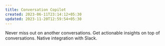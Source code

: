 ```yaml
---
title: Conversation Copilot
created: 2023-06-11T23:14:12+05:30
updated: 2023-11-20T12:59:54+05:30
---
```


Never miss out on another conversations.
Get actionable insights on top of conversations.
Native integration with Slack.